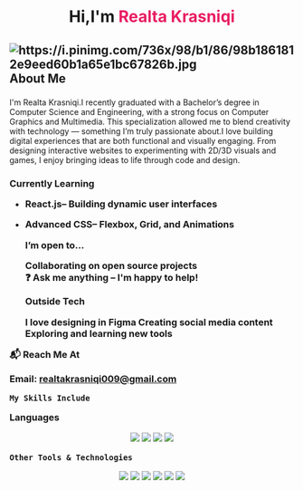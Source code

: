 <h1 align="center">
  Hi,I'm <span style="color:#e91e63;">Realta Krasniqi</span>
</h1>
<h2 align="Left">
<img align="right" alt="https://i.pinimg.com/736x/98/b1/86/98b1861812e9eed60b1a65e1bc67826b.jpg" />


  About Me <span style="color:#e91e63;"></span>
</h2>
I'm Realta Krasniqi.I recently graduated with a Bachelor’s degree in Computer Science and Engineering, with a strong focus on Computer Graphics and Multimedia. This specialization allowed me to blend creativity with technology — something I’m truly passionate about.I love building digital experiences that are both functional and visually engaging. From designing interactive websites to experimenting with 2D/3D visuals and games, I enjoy bringing ideas to life through code and design.
<h3 align="Left">
  
 Currently Learning

- React.js– Building dynamic user interfaces  
- Advanced CSS– Flexbox, Grid, and Animations  


  I’m open to...
  
  Collaborating on open source projects  
  ❓ Ask me anything – I'm happy to help!  

   Outside Tech
  

   I love designing in **Figma**
   Creating social media content  
    Exploring and learning new tools  

 📬 Reach Me At

Email: [realtakrasniqi009@gmail.com](mailto:realtakrasniqi009@gmail.com)

    My Skills Include

Languages
<p align="center">
  <img src="https://img.shields.io/badge/HTML5-E34F26?style=for-the-badge&logo=html5&logoColor=white" />
  <img src="https://img.shields.io/badge/CSS3-1572B6?style=for-the-badge&logo=css3&logoColor=white" />
  <img src="https://img.shields.io/badge/JavaScript-F7DF1E?style=for-the-badge&logo=javascript&logoColor=black" />
  <img src="https://img.shields.io/badge/C%23-239120?style=for-the-badge&logo=c-sharp&logoColor=white" />
</p>

 
    Other Tools & Technologies

<p align="center">
  <img src="https://img.shields.io/badge/VS Code-007ACC?style=for-the-badge&logo=visualstudiocode&logoColor=white" />
  <img src="https://img.shields.io/badge/Git-F05032?style=for-the-badge&logo=git&logoColor=white" />
  <img src="https://img.shields.io/badge/GitHub-181717?style=for-the-badge&logo=github&logoColor=white" />
  <img src="https://img.shields.io/badge/Firebase-FFCA28?style=for-the-badge&logo=firebase&logoColor=black" />
  <img src="https://img.shields.io/badge/Trello-0052CC?style=for-the-badge&logo=trello&logoColor=white" />
  <img src="https://img.shields.io/badge/Notion-000000?style=for-the-badge&logo=notion&logoColor=white" />
</p>





  

                                         


